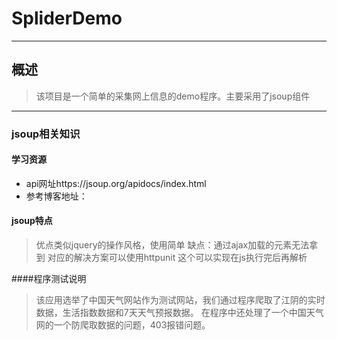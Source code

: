 # SpliderDemo
---
## 概述
> 该项目是一个简单的采集网上信息的demo程序。主要采用了jsoup组件

---

### jsoup相关知识
#### 学习资源
* api网址https://jsoup.org/apidocs/index.html
* 参考博客地址：

#### jsoup特点
> 优点类似jquery的操作风格，使用简单
缺点：通过ajax加载的元素无法拿到
对应的解决方案可以使用httpunit 这个可以实现在js执行完后再解析


####程序测试说明
>该应用选举了中国天气网站作为测试网站，我们通过程序爬取了江阴的实时数据，生活指数数据和7天天气预报数据。
在程序中还处理了一个中国天气网的一个防爬取数据的问题，403报错问题。






